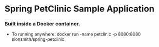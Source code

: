 # Spring PetClinic Sample Application

### Built inside a Docker container.

- To running anywhere: docker run -name petclinic -p 8080:8080 sionsmith/spring-petclinic
